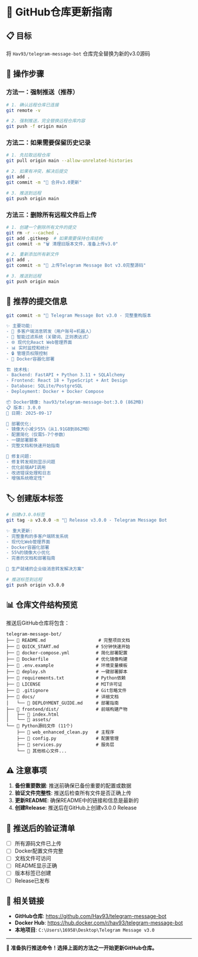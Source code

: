 # 🔄 GitHub仓库更新指南

## 📋 目标
将 `Hav93/telegram-message-bot` 仓库完全替换为新的v3.0源码

## 🚀 操作步骤

### 方法一：强制推送（推荐）
```bash
# 1. 确认远程仓库已连接
git remote -v

# 2. 强制推送，完全替换远程仓库内容
git push -f origin main
```

### 方法二：如果需要保留历史记录
```bash
# 1. 先拉取远程仓库
git pull origin main --allow-unrelated-histories

# 2. 如果有冲突，解决后提交
git add .
git commit -m "🔀 合并v3.0更新"

# 3. 推送到远程
git push origin main
```

### 方法三：删除所有远程文件后上传
```bash
# 1. 创建一个删除所有文件的提交
git rm -r --cached .
git add .gitkeep  # 如果需要保持仓库结构
git commit -m "🗑️ 清理旧版本文件，准备上传v3.0"

# 2. 重新添加所有新文件
git add .
git commit -m "🎉 上传Telegram Message Bot v3.0完整源码"

# 3. 推送到远程
git push origin main
```

## 📝 推荐的提交信息

```bash
git commit -m "🎉 Telegram Message Bot v3.0 - 完整重构版本

✨ 主要功能:
- 🔄 多客户端消息转发（用户账号+机器人）
- 🎯 智能过滤系统（关键词、正则表达式）
- 🌐 现代化React Web管理界面
- 📊 实时监控和统计
- 🔒 管理员权限控制
- 🐳 Docker容器化部署

🏗️ 技术栈:
- Backend: FastAPI + Python 3.11 + SQLAlchemy
- Frontend: React 18 + TypeScript + Ant Design
- Database: SQLite/PostgreSQL
- Deployment: Docker + Docker Compose

📦 Docker镜像: hav93/telegram-message-bot:3.0 (862MB)
📋 版本: 3.0.0
📅 日期: 2025-09-17

🔧 部署优化:
- 镜像大小减少55%（从1.91GB到862MB）
- 配置简化（仅需5-7个参数）
- 一键部署脚本
- 完整文档和快速开始指南

🐛 修复问题:
- 修复转发规则显示问题
- 优化前端API调用
- 改进错误处理和日志
- 增强系统稳定性"
```

## 🏷️ 创建版本标签

```bash
# 创建v3.0.0标签
git tag -a v3.0.0 -m "🎉 Release v3.0.0 - Telegram Message Bot

✨ 重大更新:
- 完整重构的多客户端转发系统
- 现代化Web管理界面
- Docker容器化部署
- 55%的镜像大小优化
- 完善的文档和部署指南

🚀 生产就绪的企业级消息转发解决方案"

# 推送标签到远程
git push origin v3.0.0
```

## 📊 仓库文件结构预览

推送后GitHub仓库将包含：

```
telegram-message-bot/
├── 📄 README.md                    # 完整项目文档
├── 📄 QUICK_START.md              # 5分钟快速开始
├── 📄 docker-compose.yml          # 简化部署配置
├── 📄 Dockerfile                  # 优化镜像构建
├── 📄 .env.example                # 环境变量模板
├── 📄 deploy.sh                   # 一键部署脚本
├── 📄 requirements.txt            # Python依赖
├── 📄 LICENSE                     # MIT许可证
├── 📄 .gitignore                  # Git忽略文件
├── 📁 docs/                       # 详细文档
│   └── 📄 DEPLOYMENT_GUIDE.md     # 部署指南
├── 📁 frontend/dist/              # 前端构建产物
│   ├── 📄 index.html
│   └── 📄 assets/
└── 📄 Python源码文件 (11个)
    ├── 📄 web_enhanced_clean.py   # 主程序
    ├── 📄 config.py               # 配置管理
    ├── 📄 services.py             # 服务层
    └── 📄 其他核心文件...
```

## ⚠️ 注意事项

1. **备份重要数据**: 推送前确保已备份重要的配置或数据
2. **验证文件完整性**: 推送后检查所有文件是否正确上传
3. **更新README**: 确保README中的链接和信息是最新的
4. **创建Release**: 推送后在GitHub上创建v3.0.0 Release

## 🎯 推送后的验证清单

- [ ] 所有源码文件已上传
- [ ] Docker配置文件完整
- [ ] 文档文件可访问
- [ ] README显示正确
- [ ] 版本标签已创建
- [ ] Release已发布

## 🔗 相关链接

- **GitHub仓库**: https://github.com/Hav93/telegram-message-bot
- **Docker Hub**: https://hub.docker.com/r/hav93/telegram-message-bot
- **本地项目**: `C:\Users\16958\Desktop\Telegram Message v3.0`

---

**🚀 准备执行推送命令！选择上面的方法之一开始更新GitHub仓库。**

